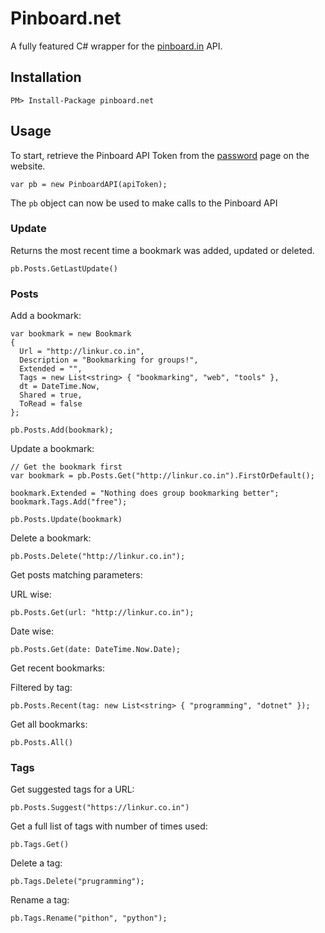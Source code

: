 # Pinboard.net

A fully featured C# wrapper for the [pinboard.in](https://pinboard.in) API.

## Installation

    PM> Install-Package pinboard.net

## Usage

To start, retrieve the Pinboard API Token from the
[password](https://pinboard.in/settings/password) page on the website.

```
var pb = new PinboardAPI(apiToken);
```

The `pb` object can now be used to make calls to the Pinboard API

### Update

Returns the most recent time a bookmark was added, updated or deleted.

```
pb.Posts.GetLastUpdate()
```

### Posts

Add a bookmark:

```
var bookmark = new Bookmark
{
  Url = "http://linkur.co.in",
  Description = "Bookmarking for groups!",
  Extended = "",
  Tags = new List<string> { "bookmarking", "web", "tools" },
  dt = DateTime.Now,
  Shared = true,
  ToRead = false
};

pb.Posts.Add(bookmark);
```

Update a bookmark:

```
// Get the bookmark first
var bookmark = pb.Posts.Get("http://linkur.co.in").FirstOrDefault();

bookmark.Extended = "Nothing does group bookmarking better";
bookmark.Tags.Add("free");

pb.Posts.Update(bookmark)
```

Delete a bookmark:

```
pb.Posts.Delete("http://linkur.co.in");
```

Get posts matching parameters:

URL wise: 

```
pb.Posts.Get(url: "http://linkur.co.in");
```

Date wise:

```
pb.Posts.Get(date: DateTime.Now.Date);
```

Get recent bookmarks:

Filtered by tag:

```
pb.Posts.Recent(tag: new List<string> { "programming", "dotnet" });
```

Get all bookmarks:

```
pb.Posts.All()
```

### Tags

Get suggested tags for a URL:

```
pb.Posts.Suggest("https://linkur.co.in")
```

Get a full list of tags with number of times used:

```
pb.Tags.Get()
```

Delete a tag:

```
pb.Tags.Delete("prugramming");
```

Rename a tag:

```
pb.Tags.Rename("pithon", "python");
```
